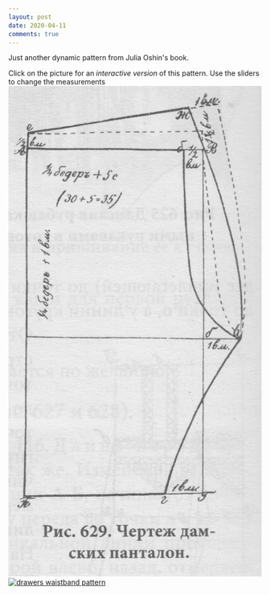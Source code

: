 ```yaml
---
layout: post
date: 2020-04-11
comments: true
---
```


Just another dynamic pattern from Julia Oshin's book.

Click on the picture for an _interactive version_ of this pattern. Use the sliders to change the measurements
[![drawers](/images/fig629.jpg)](https://jeremyerwin.github.io/patterns/oshin/oshinblockdrawers.html)
[![drawers waistband pattern](/images/fig6390.jpg)](https://jeremyerwin.github.io/patterns/oshin/oshinblockdrawers.html)